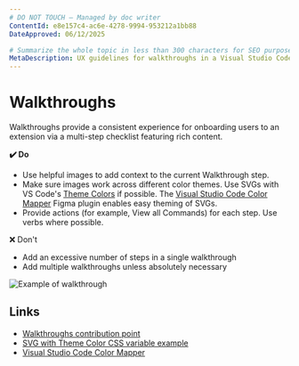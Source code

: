 ```yaml
---
# DO NOT TOUCH — Managed by doc writer
ContentId: e8e157c4-ac6e-4278-9994-953212a1bb88
DateApproved: 06/12/2025

# Summarize the whole topic in less than 300 characters for SEO purpose
MetaDescription: UX guidelines for walkthroughs in a Visual Studio Code extension.
---
```


# Walkthroughs

Walkthroughs provide a consistent experience for onboarding users to an extension via a multi-step checklist featuring rich content.

**✔️ Do**

- Use helpful images to add context to the current Walkthrough step.
- Make sure images work across different color themes. Use SVGs with VS Code's [Theme Colors](/api/references/theme-color) if possible. The [Visual Studio Code Color Mapper](https://www.figma.com/community/plugin/1218260433851630449) Figma plugin enables easy theming of SVGs.
- Provide actions (for example, View all Commands) for each step. Use verbs where possible.

❌ Don't

- Add an excessive number of steps in a single walkthrough
- Add multiple walkthroughs unless absolutely necessary

![Example of walkthrough](images/examples/walkthrough.png)

## Links

- [Walkthroughs contribution point](/api/references/contribution-points#contributes.walkthroughs)
- [SVG with Theme Color CSS variable example](https://github.com/microsoft/vscode/blob/a28eab68734e629c61590fae8c4b231c91f0eaaa/src/vs/workbench/contrib/welcomeGettingStarted/common/media/commandPalette.svg?short_path=52f2d6f#L11)
- [Visual Studio Code Color Mapper](https://www.figma.com/community/plugin/1218260433851630449)
